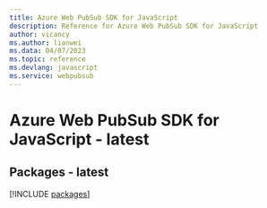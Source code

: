 ```yaml
---
title: Azure Web PubSub SDK for JavaScript
description: Reference for Azure Web PubSub SDK for JavaScript
author: vicancy
ms.author: lianwei
ms.data: 04/07/2023
ms.topic: reference
ms.devlang: javascript
ms.service: webpubsub
---
```

# Azure Web PubSub SDK for JavaScript - latest
## Packages - latest
[!INCLUDE [packages](web-pubsub-index.md)]